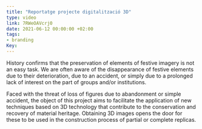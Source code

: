 ```yaml
---
title: "Reportatge projecte digitalització 3D"
type: video
link: 7RWeOAVcrj0
date: 2021-06-12 00:00:00 +02:00
tags:
- branding
Key:
---
```


History confirms that the preservation of elements of festive imagery is not an easy task. We are often aware of the disappearance of festive elements due to their deterioration, due to an accident, or simply due to a prolonged lack of interest on the part of groups and/or institutions.

Faced with the threat of loss of figures due to abandonment or simple accident, the object of this project aims to facilitate the application of new techniques based on 3D technology that contribute to the conservation and recovery of material heritage. Obtaining 3D images opens the door for these to be used in the construction process of partial or complete replicas.
